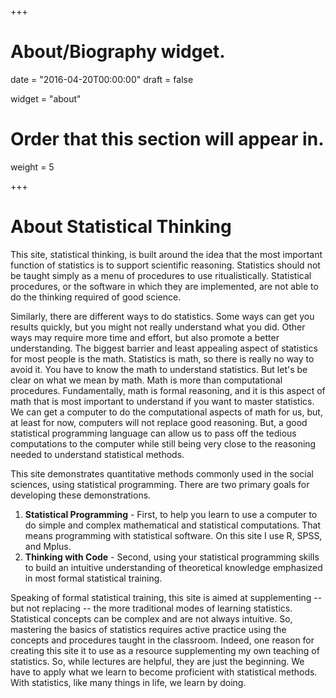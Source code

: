 +++
# About/Biography widget.

date = "2016-04-20T00:00:00"
draft = false

widget = "about"

# Order that this section will appear in.
weight = 5

+++

# About Statistical Thinking 

This site, statistical thinking, is built around the idea that the most important function of statistics is to support scientific reasoning. Statistics should not be taught simply as a menu of procedures to use ritualistically. Statistical procedures, or the software in which they are implemented, are not able to do the thinking required of good science.





Similarly, there are different ways to do statistics.
Some ways can get you results quickly, but you might not really understand what you did.
Other ways may require more time and effort, but also promote a better understanding.
The biggest barrier and least appealing aspect of statistics for most people is the math. 
Statistics is math, so there is really no way to avoid it. 
You have to know the math to understand statistics.
But let's be clear on what we mean by math. 
Math is more than computational procedures. 
Fundamentally, math is formal reasoning, and it is this aspect of math that is most important to understand if you want to master statistics. 
We can get a computer to do the computational aspects of math for us, but, at least for now, computers will not replace good reasoning.
But, a good statistical programming language can allow us to pass off the tedious computations to the computer while still being very close to the reasoning needed to understand statistical methods.

This site demonstrates quantitative methods commonly used in the social sciences, using statistical programming. 
There are two primary goals for developing these demonstrations.

  1. **Statistical Programming** - First, to help you learn to use a computer to do simple and complex mathematical and statistical computations. That means programming with statistical software. On this site I use R, SPSS, and Mplus.
  2. **Thinking with Code** - Second, using your statistical programming skills to build an intuitive understanding of  theoretical knowledge emphasized in most formal statistical training.
  
Speaking of formal statistical training, this site is aimed at supplementing -- but not replacing -- the more traditional modes of learning statistics. 
Statistical concepts can be complex and are not always intuitive. So, mastering the basics of statistics requires active practice using the concepts and procedures taught in the classroom. Indeed, one reason for creating this site it to use as a resource supplementing my own teaching of statistics.
So, while lectures are helpful, they are just the beginning. 
We have to apply what we learn to become proficient with statistical methods.
With statistics, like many things in life, we learn by doing.